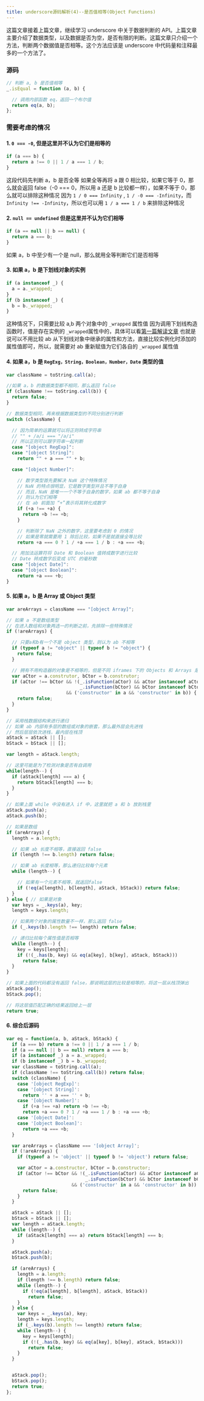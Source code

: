 ```yaml
---
title: underscore源码解析(4)--是否值相等(Object Functions)
---
```

这篇文章接着上篇文章，继续学习 underscore 中关于数据判断的 API。上篇文章主要介绍了数据类型，以及数据是否为空，是否有限的判断。这篇文章只介绍一个方法，判断两个数据值是否相等。这个方法应该是 underscore 中代码量和注释最多的一个方法了。

### 源码
```JavaScript
// 判断 a, b 是否值相等
_.isEqual = function (a, b) {

  // 调用内部函数 eq，返回一个布尔值
  return eq(a, b);
};
```

### 需要考虑的情况
#### 1. `0 === -0`, 但是这里并不认为它们是相等的
```JavaScript
if (a === b) {
  return a !== 0 || 1 / a === 1 / b;
}
```
这段代码先判断 a，b 是否全等
如果全等再将 a 跟 0 相比较，如果它等于 0，那么就会返回 false（-0 === 0，所以用 a 还是 b 比较都一样），如果不等于 0，那么就可以排除这种情况
因为 `1 / 0 === Infinity` , `1 / -0 === -Infinity`，而 `Infinity !== -Infinity`，所以也可以用 `1 / a === 1 / b` 来排除这种情况

#### 2. `null == undefined` 但是这里并不认为它们相等
```JavaScript
if (a == null || b == null) {
  return a === b;
}
```
如果 a，b 中至少有一个是 null，那么就用全等判断它们是否相等

#### 3. 如果 a，b 是下划线对象的实例
```JavaScript
if (a instanceof _) {
  a = a._wrapped;
}
if (b instanceof _) {
  b = b._wrapped;
}
```
这种情况下，只需要比较 a,b 两个对象中的 `_wrapped` 属性值
因为调用下划线构造函数时，值是存在实例的 `_wrapped`属性中的，具体可以看[第一篇解读文章](https://changxiupeng.github.io/2016/12/11/underscore%E6%BA%90%E7%A0%81%E8%A7%A3%E6%9E%90%EF%BC%881%EF%BC%89/)
也就是说可以不用比较 ab 从下划线对象中继承的属性和方法，直接比较实例化时添加的属性值即可，所以，就需要对 ab 重新赋值为它们各自的 `_wrapped` 属性值

#### 4. 如果 a，b 是 `RegExg，String，Boolean，Number，Date` 类型的值
```JavaScript
var className = toString.call(a);

//如果 a，b 的数据类型都不相同，那么返回 false
if (className !== toString.call(b)) {
  return false;
}

// 数据类型相同，再来根据数据类型的不同分别进行判断
switch (className) {

  // 因为简单的运算就可以将正则转成字符串
  // "" + /a/i === "/a/i"
  // 所以正则可以跟字符串一起判断
  case "[object RegExp]":
  case "[object String]":
    return "" + a === "" + b;

  case "[object Number]":

    // 数字类型首先要解决 NaN 这个特殊情况
    // NaN 的特点很明显，它是数字类型并且不等于自身
    // 而且，NaN 是唯一一个不等于自身的数字，如果 ab 都不等于自身
    // 则认为它们相等
    // 在 ab 前面加 “+”表示将其转化成数字
    if (+a !== +a) {
      return +b !== +b;
    }

    // 判断除了 NaN 之外的数字，这里要考虑到 0 的情况
    // 如果是零就需要用 1 除后比较，如果不是就直接全等比较
    return +a === 0 ? 1 / +a === 1 / b : +a === +b;

  // 用加法运算符将 Date 和 Boolean 值转成数字进行比较
  // Date 转成数字后变成 UTC 的毫秒数
  case "[object Date]":
  case "[object Boolean]":
    return +a === +b;
}
```

#### 5. 如果 a，b 是 Array 或 Object 类型
```JavaScript
var areArrays = className === "[object Array]";

// 如果 a 不是数组类型
// 在进入数组和对象两选一的判断之前，先排除一些特殊情况
if (!areArrays) {

  // 只要a和b有一个不是 object 类型，则认为 ab 不相等
  if (typeof a != "object" || typeof b != "object") {
    return false;
  }

  // 拥有不用构造器的对象是不相等的，但是不同 iframes 下的 Objects 和 Arrays 是相等的
  var aCtor = a.construtor, bCtor = b.construtor;
  if (aCtor !== bCtor && !(_.isFunction(aCtor) && aCtor instanceof aCtor &&
                           _.isFunction(bCtor) && bCtor instanceof bCtor)
                      && ('constructor' in a && 'constructor' in b)) {
    return false;
  }
}

// 采用栈数据结构来进行递归
// 如果 ab 内部有多层的数组或对象的嵌套，那么最外层会先进栈
// 然后层层依次进栈，最内层在栈顶
aStack = aStack || [];
bStack = bStack || [];

var length = aStack.length;

// 这里可能是为了检测对象是否有自调用
while(length--) {
  if (aStack[length] === a) {
    return bStack[length] === b;
  }
}

// 如果上面 while 中没有进入 if 中，这里就把 a 和 b 放到栈里
aStack.push(a);
aStack.push(b);

// 如果是数组
if (areArrays) {
  length = a.length;

  // 如果 ab 长度不相等，直接返回 false
  if (length !== b.length) return false;

  // 如果 ab 长度相等，那么递归比较每个元素
  while (length--) {

    // 如果有一个元素不相等，就返回false
    if (!eq(a[length], b[length], aStack, bStack)) return false;
  }
} else { // 如果是对象
  var keys = _.keys(a), key;
  length = keys.length;

  // 如果两个对象的属性数量不一样，那么返回 false
  if (_.keys(b).length !== length) return false;

  // 递归比较每个属性值是否相等
  while (length--) {
    key = keys[length];
    if (!(_.has(b, key) && eq(a[key], b[key], aStack, bStack)))
      return false;
  }
}

// 如果上面的代码都没有返回 false，那说明这层的比较是相等的，将这一层从栈顶弹出
aStack.pop();
bStack.pop();

// 将这层值匹配正确的结果返回给上一层
return true;
```
#### 6. 综合后源码
```JavaScript
var eq = function(a, b, aStack, bStack) {
  if (a === b) return a !== 0 || 1 / a === 1 / b;
  if (a == null || b == null) return a === b;
  if (a instanceof _) a = a._wrapped;
  if (b instanceof _) b = b._wrapped;
  var className = toString.call(a);
  if (className !== toString.call(b)) return false;
  switch (className) {
    case '[object RegExp]':
    case '[object String]':
      return '' + a === '' + b;
    case '[object Number]':
      if (+a !== +a) return +b !== +b;
      return +a === 0 ? 1 / +a === 1 / b : +a === +b;
    case '[object Date]':
    case '[object Boolean]':
      return +a === +b;
  }

  var areArrays = className === '[object Array]';
  if (!areArrays) {
    if (typeof a != 'object' || typeof b != 'object') return false;

    var aCtor = a.constructor, bCtor = b.constructor;
    if (aCtor !== bCtor && !(_.isFunction(aCtor) && aCtor instanceof aCtor &&
                             _.isFunction(bCtor) && bCtor instanceof bCtor)
                        && ('constructor' in a && 'constructor' in b)) {
      return false;
    }
  }

  aStack = aStack || [];
  bStack = bStack || [];
  var length = aStack.length;
  while (length--) {
    if (aStack[length] === a) return bStack[length] === b;
  }

  aStack.push(a);
  bStack.push(b);

  if (areArrays) {
    length = a.length;
    if (length !== b.length) return false;
    while (length--) {
      if (!eq(a[length], b[length], aStack, bStack))
        return false;
    }
  } else {
    var keys = _.keys(a), key;
    length = keys.length;
    if (_.keys(b).length !== length) return false;
    while (length--) {
      key = keys[length];
      if (!(_.has(b, key) && eq(a[key], b[key], aStack, bStack)))
        return false;
    }
  }


  aStack.pop();
  bStack.pop();
  return true;
};

```
